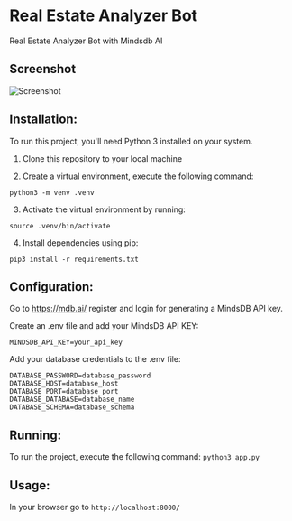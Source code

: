  # Real Estate Analyzer Bot
 Real Estate Analyzer Bot with Mindsdb AI  
 
 ## Screenshot
![Screenshot](https://cdn-langchain.netlify.app/Screenshot%202024-07-07%20at%2017-05-03%20Real%20Estate%20Bot.png)

## Installation:
To run this project, you'll need Python 3 installed on your system. 

1. Clone this repository to your local machine 

2. Create a virtual environment, execute the following command: 

``` python3 -m venv .venv ``` 

3. Activate the virtual environment by running: 

``` source .venv/bin/activate ``` 

4. Install dependencies using pip: 

``` pip3 install -r requirements.txt ``` 

## Configuration:

Go to https://mdb.ai/ register and login for generating a MindsDB API key.

Create an .env file and add your MindsDB API KEY:

``` MINDSDB_API_KEY=your_api_key ```

Add your database credentials to the .env file:

``` DATABASE_USER=database_user
DATABASE_PASSWORD=database_password
DATABASE_HOST=database_host
DATABASE_PORT=database_port
DATABASE_DATABASE=database_name
DATABASE_SCHEMA=database_schema
```


## Running:
To run the project, execute the following command: 
``` python3 app.py ```

## Usage:
In your browser go to 
``` http://localhost:8000/ ```

